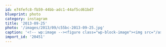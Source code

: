```yaml
---
id: e74fefc8-fb59-44bb-adc1-44af5cd61bd7
blueprint: photo
category: instagram
title: '2013-09-25'
photo: '/images/2013/09/c55bc-2013-09-25.jpg'
caption: '<!-- wp:image --><figure class="wp-block-image"><img src="/assets/images/2013/09/c55bc-2013-09-25.jpg" /></figure><!-- /wp:image --><!-- wp:paragraph --><p>Friends on? When it comes to sharing food space: yes, reluctant friends</p><!-- /wp:paragraph -->'
import_id: '20451'
---
```


